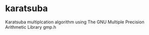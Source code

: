 # karatsuba
Karatsuba multiplcation algorithm using The GNU Multiple Precision Arithmetic Library gmp.h
